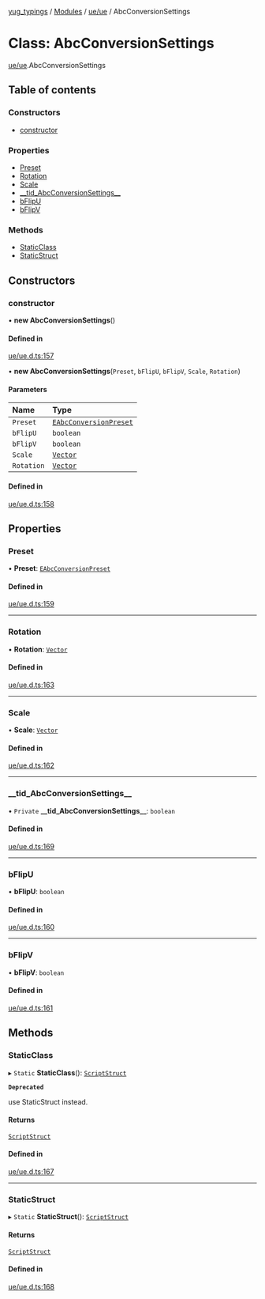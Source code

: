 [yug_typings](../README.md) / [Modules](../modules.md) / [ue/ue](../modules/ue_ue.md) / AbcConversionSettings

# Class: AbcConversionSettings

[ue/ue](../modules/ue_ue.md).AbcConversionSettings

## Table of contents

### Constructors

- [constructor](ue_ue.AbcConversionSettings.md#constructor)

### Properties

- [Preset](ue_ue.AbcConversionSettings.md#preset)
- [Rotation](ue_ue.AbcConversionSettings.md#rotation)
- [Scale](ue_ue.AbcConversionSettings.md#scale)
- [\_\_tid\_AbcConversionSettings\_\_](ue_ue.AbcConversionSettings.md#__tid_abcconversionsettings__)
- [bFlipU](ue_ue.AbcConversionSettings.md#bflipu)
- [bFlipV](ue_ue.AbcConversionSettings.md#bflipv)

### Methods

- [StaticClass](ue_ue.AbcConversionSettings.md#staticclass)
- [StaticStruct](ue_ue.AbcConversionSettings.md#staticstruct)

## Constructors

### constructor

• **new AbcConversionSettings**()

#### Defined in

[ue/ue.d.ts:157](https://github.com/YugMetaverse/yug_typings/blob/b7d9b19/ue/ue.d.ts#L157)

• **new AbcConversionSettings**(`Preset`, `bFlipU`, `bFlipV`, `Scale`, `Rotation`)

#### Parameters

| Name | Type |
| :------ | :------ |
| `Preset` | [`EAbcConversionPreset`](../enums/ue_ue.EAbcConversionPreset.md) |
| `bFlipU` | `boolean` |
| `bFlipV` | `boolean` |
| `Scale` | [`Vector`](ue_ue_s.Vector.md) |
| `Rotation` | [`Vector`](ue_ue_s.Vector.md) |

#### Defined in

[ue/ue.d.ts:158](https://github.com/YugMetaverse/yug_typings/blob/b7d9b19/ue/ue.d.ts#L158)

## Properties

### Preset

• **Preset**: [`EAbcConversionPreset`](../enums/ue_ue.EAbcConversionPreset.md)

#### Defined in

[ue/ue.d.ts:159](https://github.com/YugMetaverse/yug_typings/blob/b7d9b19/ue/ue.d.ts#L159)

___

### Rotation

• **Rotation**: [`Vector`](ue_ue_s.Vector.md)

#### Defined in

[ue/ue.d.ts:163](https://github.com/YugMetaverse/yug_typings/blob/b7d9b19/ue/ue.d.ts#L163)

___

### Scale

• **Scale**: [`Vector`](ue_ue_s.Vector.md)

#### Defined in

[ue/ue.d.ts:162](https://github.com/YugMetaverse/yug_typings/blob/b7d9b19/ue/ue.d.ts#L162)

___

### \_\_tid\_AbcConversionSettings\_\_

• `Private` **\_\_tid\_AbcConversionSettings\_\_**: `boolean`

#### Defined in

[ue/ue.d.ts:169](https://github.com/YugMetaverse/yug_typings/blob/b7d9b19/ue/ue.d.ts#L169)

___

### bFlipU

• **bFlipU**: `boolean`

#### Defined in

[ue/ue.d.ts:160](https://github.com/YugMetaverse/yug_typings/blob/b7d9b19/ue/ue.d.ts#L160)

___

### bFlipV

• **bFlipV**: `boolean`

#### Defined in

[ue/ue.d.ts:161](https://github.com/YugMetaverse/yug_typings/blob/b7d9b19/ue/ue.d.ts#L161)

## Methods

### StaticClass

▸ `Static` **StaticClass**(): [`ScriptStruct`](ue_ue.ScriptStruct.md)

**`Deprecated`**

use StaticStruct instead.

#### Returns

[`ScriptStruct`](ue_ue.ScriptStruct.md)

#### Defined in

[ue/ue.d.ts:167](https://github.com/YugMetaverse/yug_typings/blob/b7d9b19/ue/ue.d.ts#L167)

___

### StaticStruct

▸ `Static` **StaticStruct**(): [`ScriptStruct`](ue_ue.ScriptStruct.md)

#### Returns

[`ScriptStruct`](ue_ue.ScriptStruct.md)

#### Defined in

[ue/ue.d.ts:168](https://github.com/YugMetaverse/yug_typings/blob/b7d9b19/ue/ue.d.ts#L168)

